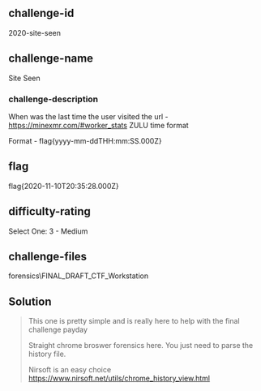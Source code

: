 ## challenge-id
2020-site-seen

## challenge-name
Site Seen

### challenge-description
When was the last time the user visited the url - https://minexmr.com/#worker_stats
ZULU time format

Format - flag{yyyy-mm-ddTHH:mm:SS.000Z}

## flag
flag{2020-11-10T20:35:28.000Z}

## difficulty-rating
Select One: 
3 - Medium 

## challenge-files
forensics\FINAL_DRAFT_CTF_Workstation


## Solution 
>
> This one is pretty simple and is really here to help with the final challenge payday
>
> Straight chrome broswer forensics here. You just need to parse the history file.
>
> Nirsoft is an easy choice https://www.nirsoft.net/utils/chrome_history_view.html